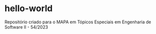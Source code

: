 # hello-world
Repositório criado para o MAPA em Tópicos Especiais em Engenharia de Software II - 54/2023
